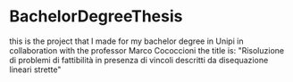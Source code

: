 # BachelorDegreeThesis
this is the project that I made for my bachelor degree in Unipi in collaboration with the professor Marco Cococcioni
the title is: "Risoluzione di problemi di fattibilità in presenza di vincoli descritti da disequazione lineari strette"

